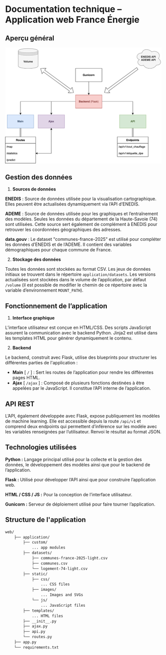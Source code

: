 # Documentation technique – Application web France Énergie

## Aperçu général
<p align="center" margin="2rem">
  <img src="https://raw.githubusercontent.com/marinoo3/m2_enedis/refs/heads/main/documentations/Schema%20Architercture.svg">
</p>

## Gestion des données

1. **Sources de données**

**ENEDIS** : Source de données utilisée pour la visualisation cartographique. Elles peuvent être actualisées dynamiquement via l’API d’ENEDIS.

**ADEME** : Source de données utilisée pour les graphiques et l’entraînement des modèles. Seules les données du département de la Haute-Savoie (74) sont utilisées. Cette source sert également de complément à ENEDIS pour retrouver les coordonnées géographiques des adresses.

**data.gouv** : Le dataset "communes-france-2025" est utilisé pour compléter les données d’ENEDIS et de l’ADEME. Il contient des variables démographiques pour chaque commune de France.

2. **Stockage des données**

Toutes les données sont stockées au format CSV. Les jeux de données initiaux se trouvent dans le répertoire `application/datasets`. Les versions actualisées sont stockées dans le volume de l’application, par défaut `/volume` (il est possible de modifier le chemin de ce répertoire avec la variable d’environnement `MOUNT_PATH`).

## Fonctionnement de l’application

1. **Interface graphique**

L’interface utilisateur est conçue en HTML/CSS. Des scripts JavaScript assurent la communication avec le backend Python. Jinja2 est utilisé dans les templates HTML pour générer dynamiquement le contenu.

2. **Backend**

Le backend, construit avec Flask, utilise des blueprints pour structurer les différentes parties de l'application :

- **Main** [ `/` ] : Sert les routes de l’application pour rendre les différentes pages HTML.
- **Ajax** [ `/ajax` ] : Composé de plusieurs fonctions destinées à être appelées par le JavaScript. Il constitue l’API interne de l’application.

## API REST

L’API, également développée avec Flask, expose publiquement les modèles de machine learning. Elle est accessible depuis la route `/api/v1` et comprend deux endpoints qui permettent d’inférence sur les modèle avec les variables renseignées par l’utilisateur. Renvoi le résultat au format JSON.

## Technologies utilisées

**Python :** Langage principal utilisé pour la collecte et la gestion des données, le développement des modèles ainsi que pour le backend de l’application.

**Flask :** Utilisé pour développer l’API ainsi que pour construire l’application web.

**HTML / CSS / JS :** Pour la conception de l’interface utilisateur.

**Gunicorn :** Serveur de déploiement utilisé pour faire tourner l’application.

## Structure de l'application
```bash
web/
    ├── application/
        ├── custom/
            ... app modules
        ├── datasets/
            ├── communes-france-2025-light.csv
            ├── communes.csv
            └── logement-74-light.csv
        ├── static/
            ├── css/
                ... CSS files
            ├── images/
                ... Images and SVGs
            └── js/
                ... JavaScript files
        ├── templates/
            ... HTML files
        ├── __init__.py
        ├── ajax.py
        ├── api.py
        └── routes.py
    ├── app.py
    └── requirements.txt
```